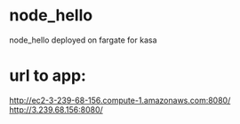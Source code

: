 # node_hello
node_hello deployed on fargate for kasa

# url to app: 
http://ec2-3-239-68-156.compute-1.amazonaws.com:8080/
http://3.239.68.156:8080/
